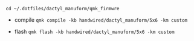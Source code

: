 `cd ~/.dotfiles/dactyl_manuform/qmk_firmwre`

- compile `qmk compile -kb handwired/dactyl_manuform/5x6 -km custom` 

- flash `qmk flash -kb handwired/dactyl_manuform/5x6 -km custom` 